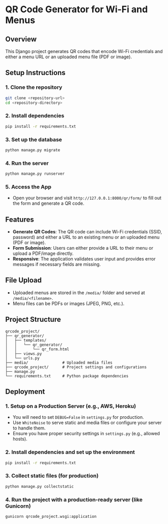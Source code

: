 # QR Code Generator for Wi-Fi and Menus

## Overview
This Django project generates QR codes that encode Wi-Fi credentials and either a menu URL or an uploaded menu file (PDF or image).

## Setup Instructions

### 1. Clone the repository
```bash
git clone <repository-url>
cd <repository-directory>
```


### 2. Install dependencies
```bash
pip install -r requirements.txt
```

### 3. Set up the database
```bash
python manage.py migrate
```

### 4. Run the server
```bash
python manage.py runserver
```

### 5. Access the App
- Open your browser and visit `http://127.0.0.1:8000/qr/form/` to fill out the form and generate a QR code.

## Features
- **Generate QR Codes**: The QR code can include Wi-Fi credentials (SSID, password) and either a URL to an existing menu or an uploaded menu (PDF or image).
- **Form Submission**: Users can either provide a URL to their menu or upload a PDF/image directly.
- **Responsive**: The application validates user input and provides error messages if necessary fields are missing.

## File Upload
- Uploaded menus are stored in the `/media/` folder and served at `/media/<filename>`.
- Menu files can be PDFs or images (JPEG, PNG, etc.).

## Project Structure
```
qrcode_project/
├── qr_generator/
│   ├── templates/
│   │   └── qr_generator/
│   │       └── qr_form.html
│   ├── views.py
│   └── urls.py
├── media/               # Uploaded media files
├── qrcode_project/      # Project settings and configurations
├── manage.py
└── requirements.txt     # Python package dependencies
```

## Deployment

### 1. Setup on a Production Server (e.g., AWS, Heroku)
- You will need to set `DEBUG=False` in `settings.py` for production.
- Use `WhiteNoise` to serve static and media files or configure your server to handle them.
- Ensure you have proper security settings in `settings.py` (e.g., allowed hosts).

### 2. Install dependencies and set up the environment
```bash
pip install -r requirements.txt
```

### 3. Collect static files (for production)
```bash
python manage.py collectstatic
```

### 4. Run the project with a production-ready server (like Gunicorn)
```bash
gunicorn qrcode_project.wsgi:application
```
